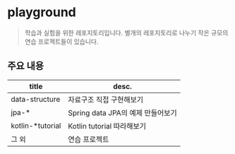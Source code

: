 # playground
> 학습과 실험을 위한 레포지토리입니다.
> 별개의 레포지토리로 나누기 작은 규모의 연습 프로젝트들이 있습니다.

## 주요 내용
| title | desc. |
|-------|-------|
| data-structure | 자료구조 직접 구현해보기 |
| jpa-* | Spring data JPA의 예제 만들어보기 |
| kotlin-*tutorial | Kotlin tutorial 따라해보기 |
| 그 외 | 연습 프로젝트 |
